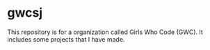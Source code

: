 # gwcsj

This repository is for a organization called Girls Who Code (GWC). It includes some projects that I have made. 
